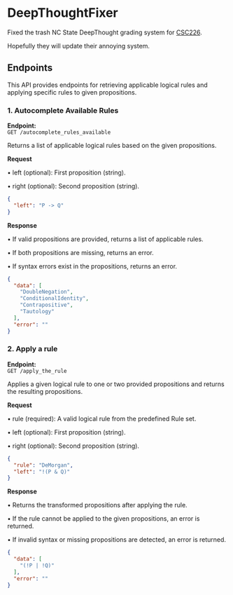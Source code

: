 # DeepThoughtFixer

Fixed the trash NC State DeepThought grading system for [CSC226](https://www.csc.ncsu.edu/courses/outcomes.php?uniq_id=8000025).

Hopefully they will update their annoying system.

## Endpoints

This API provides endpoints for retrieving applicable logical rules and applying specific rules to given propositions.

### 1. Autocomplete Available Rules

**Endpoint:**  
`GET /autocomplete_rules_available`

Returns a list of applicable logical rules based on the given propositions.

**Request**

• left (optional): First proposition (string).

• right (optional): Second proposition (string).

```json
{
  "left": "P -> Q"
}
```

**Response**

• If valid propositions are provided, returns a list of applicable rules.

• If both propositions are missing, returns an error.

• If syntax errors exist in the propositions, returns an error.

```json
{
  "data": [
    "DoubleNegation",
    "ConditionalIdentity",
    "Contrapositive",
    "Tautology"
  ],
  "error": ""
}
```

### 2. Apply a rule

**Endpoint:**  
`GET /apply_the_rule`

Applies a given logical rule to one or two provided propositions and returns the resulting propositions.

**Request**

• rule (required): A valid logical rule from the predefined Rule set.

• left (optional): First proposition (string).

• right (optional): Second proposition (string).

```json
{
  "rule": "DeMorgan",
  "left": "!(P & Q)"
}
```

**Response**

• Returns the transformed propositions after applying the rule.

• If the rule cannot be applied to the given propositions, an error is returned.

• If invalid syntax or missing propositions are detected, an error is returned.

```json
{
  "data": [
    "(!P | !Q)"
  ],
  "error": ""
}
```